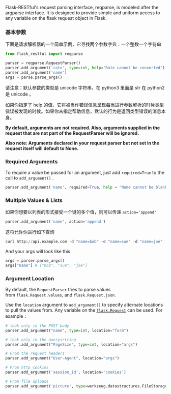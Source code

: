 Flask-RESTful's request parsing interface, reqparse, is modeled after the argparse interface. It is designed to provide simple and uniform access to any variable on the flask request object in Flask.

### 基本参数

下面是请求解析器的一个简单示例，它寻找两个参数字典：一个整数一个字符串

```python
from flask_restful import reqparse

parser = reqparse.RequestParser()
parser.add_argument('rate', type=int, help="Rate cannot be converted")
parser.add_argument('name')
args = parse.parse_args()
```

请注意：默认参数的类型是 unicode 字符串。在 python3 里面是 str 在 python2 是 unicode 。

如果你指定了 help 的值，它将被当作错误信息呈现每当进行参数解析的时候类型错误被发现的时候。如果你未指定帮助信息，默认的行为是返回类型错误的消息本身。

**By default, arguments are not required. Also, arguments supplied in the request that are not part of the RequestParser will be ignored.**

**Also note: Arguments declared in your request parser but not set in the request itself will default to None.**

### Required Arguments 

To require a value be passed for an argument, just add `required=True` to the call to `add_argument()` .

```python
parser.add_argument('name', required=True, help = "Name cannot be blank")
```

### Multiple Values & Lists

如果你想要以列表的形式接受一个键的多个值，则可以传递 `action='append'`

```python
parser.add_argument('name', action='append')
```

这将允许你进行如下查询

```python
curl http://api.example.com -d "name=bob" -d "name=sue" -d "name=joe"
```

And your args will look like this 

```python
args = parser.parse_args()
args["name"] # ["bob", "sue", "joe"]
```

### Argument Location 

By default, the `RequestParser` tries to parse values from `flask.Request.values`, and `flask.Request.json`.

Use the `location` argument to `add_argument()` to specify alternate locations to pull the values from. Any variable on the [`flask.Request`](https://flask.palletsprojects.com/en/2.3.x/api/#flask.Request "(in Flask v2.3.x)") can be used. For example：

```python
# look only in the POST body 
parser.add_argument("name", type=int, location="form")

# look only in the querysrtring 
parser.add_argument("PageSize", type=int, location="args")

# From the request headers 
parser.add_argument("User-Agent", location="args")

# From http cookies
parser.add_argument('session_id', location='cookies')

# From file uploads
parser.add_argument('picture', type=werkzeug.datastructures.FileStorage, location='files')
```

